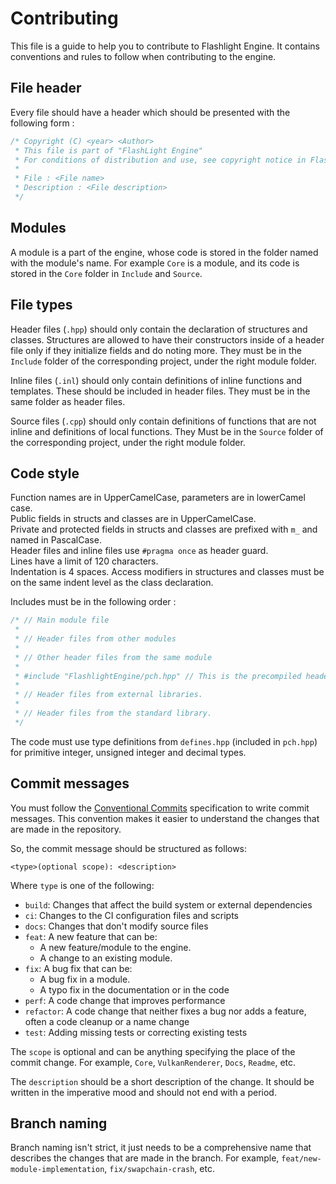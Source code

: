 # Contributing
This file is a guide to help you to contribute to Flashlight Engine. It contains conventions and rules to follow when
contributing to the engine.

## File header
Every file should have a header which should be presented with the following form : 
```c++
/* Copyright (C) <year> <Author>
 * This file is part of "FlashLight Engine"
 * For conditions of distribution and use, see copyright notice in FlashLightEngine.hpp
 *
 * File : <File name>
 * Description : <File description>
 */
```

## Modules
A module is a part of the engine, whose code is stored in the folder named with the module's name. For example `Core` is a
module, and its code is stored in the `Core` folder in `Include` and `Source`. 

## File types
Header files (`.hpp`) should only contain the declaration of structures and classes. Structures are allowed to have their
constructors inside of a header file only if they initialize fields and do noting more. They must be in the `Include` folder
of the corresponding project, under the right module folder.

Inline files (`.inl`) should only contain definitions of inline functions and templates. These should be included in header
files. They must be in the same folder as header files.

Source files (`.cpp`) should only contain definitions of functions that are not inline and definitions of local functions.
They Must be in the `Source` folder of the corresponding project, under the right module folder.

## Code style
Function names are in UpperCamelCase, parameters are in lowerCamel case.  
Public fields in structs and classes are in UpperCamelCase.  
Private and protected fields in structs and classes are prefixed with `m_` and named in PascalCase.  
Header files and inline files use `#pragma once` as header guard.  
Lines have a limit of 120 characters.  
Indentation is 4 spaces.
Access modifiers in structures and classes must be on the same indent level as the class declaration.  


Includes must be in the following order :
```c++
/* // Main module file
 *
 * // Header files from other modules
 *
 * // Other header files from the same module
 *
 * #include "FlashlightEngine/pch.hpp" // This is the precompiled header, containing files used a lot across the project.
 *
 * // Header files from external libraries.
 *
 * // Header files from the standard library.
 */
```
The code must use type definitions from `defines.hpp` (included in `pch.hpp`) for primitive integer, unsigned integer and
decimal types.

## Commit messages

You must follow the [Conventional Commits](https://www.conventionalcommits.org/en/v1.0.0/) specification to write commit messages.
This convention makes it easier to understand the changes that are made in the repository.

So, the commit message should be structured as follows:

```<type>(optional scope): <description>```

Where `type` is one of the following:

- `build`: Changes that affect the build system or external dependencies
- `ci`: Changes to the CI configuration files and scripts
- `docs`: Changes that don't modify source files
- `feat`: A new feature that can be:
    - A new feature/module to the engine.
    - A change to an existing module.
- `fix`: A bug fix that can be:
    - A bug fix in a module.
    - A typo fix in the documentation or in the code
- `perf`: A code change that improves performance
- `refactor`: A code change that neither fixes a bug nor adds a feature, often a code cleanup or a name change
- `test`: Adding missing tests or correcting existing tests

The `scope` is optional and can be anything specifying the place of the commit change. For example, `Core`, `VulkanRenderer`,
`Docs`, `Readme`, etc.

The `description` should be a short description of the change. It should be written in the imperative mood and should not 
end with a period.

## Branch naming
Branch naming isn't strict, it just needs to be a comprehensive name that describes the changes that are made in the 
branch. For example, `feat/new-module-implementation`, `fix/swapchain-crash`, etc.